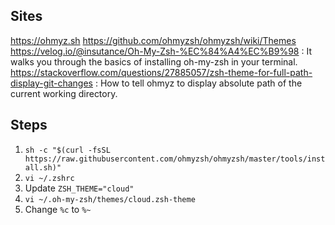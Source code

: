 ## Sites
https://ohmyz.sh
https://github.com/ohmyzsh/ohmyzsh/wiki/Themes
https://velog.io/@insutance/Oh-My-Zsh-%EC%84%A4%EC%B9%98 : It walks you through the basics of installing oh-my-zsh in your terminal.
https://stackoverflow.com/questions/27885057/zsh-theme-for-full-path-display-git-changes : How to tell ohmyz to display absolute path of the current working directory.

## Steps
1. `sh -c "$(curl -fsSL https://raw.githubusercontent.com/ohmyzsh/ohmyzsh/master/tools/install.sh)"`
2. `vi ~/.zshrc`
3. Update `ZSH_THEME="cloud"`
4. `vi ~/.oh-my-zsh/themes/cloud.zsh-theme`
5. Change `%c` to `%~`
